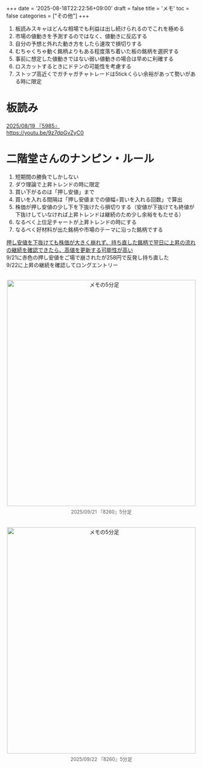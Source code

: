 +++
date = '2025-08-18T22:22:56+09:00'
draft = false
title = 'メモ'
toc = false
categories = ["その他"]
+++

1. 板読みスキャはどんな相場でも利益は出し続けられるのでこれを極める
2. 市場の値動きを予測するのではなく、値動きに反応する
3. 自分の予想と外れた動き方をしたら速攻で損切りする
4. むちゃくちゃ動く銘柄よりもある程度落ち着いた板の銘柄を選択する
5. 事前に想定した値動きではない弱い値動きの場合は早めに利確する
6. ロスカットするときにドテンの可能性を考慮する
7. ストップ高近くでガチャガチャトレードは5tickくらい余裕があって勢いがある時に限定

# 板読み
<u>2025/08/19 『5985』</u>  
https://youtu.be/9z7dpGvZyC0

# 二階堂さんのナンピン・ルール
1. 短期間の勝負でしかしない
2. ダウ理論で上昇トレンドの時に限定
3. 買い下がるのは「押し安値」まで
4. 買いを入れる間隔は「押し安値までの値幅÷買いを入れる回数」で算出
5. 株価が押し安値の少し下を下抜けたら損切りする（安値が下抜けても終値が下抜けしていなければ上昇トレンドは継続のため少し余裕をもたせる）
6. なるべく上位足チャートが上昇トレンドの時にする
7. なるべく好材料が出た銘柄や市場のテーマに沿った銘柄でする
   
<u>押し安値を下抜けても株価が大きく崩れず、持ち直した銘柄で翌日に上昇の流れの継続を確認できたら、高値を更新する可能性が高い</u>  
9/21に赤色の押し安値をご場で崩されたが258円で反発し持ち直した  
9/22に上昇の継続を確認してロングエントリー  

<div style="display: flex; gap: 20px; justify-content: center; flex-wrap: wrap; margin-top: 30px;">
<div style="text-align: center;">
<img src="/images/notice/nikaido1.png" alt="メモの5分足" width="500" height="600">
<p style="margin-top: 5px; font-size: 0.9em; color: #555;">2025/09/21 『8260』5分足</p>
</div>
<div style="text-align: center;">
<img src="/images/notice/nikaido2.png" alt="メモの5分足" width="500" height="600">
<p style="margin-top: 5px; font-size: 0.9em; color: #555;">2025/09/22 『8260』5分足</p>
</div>
